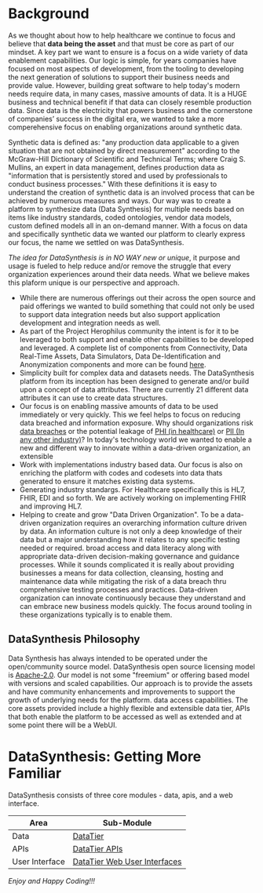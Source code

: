 # Background
As we thought about how to help healthcare we continue to focus and believe that <b>data being the asset</b> and that 
must be core as part of our mindset. A key part we want to ensure is a focus on a wide variety of data enablement 
capabilities. Our logic is simple, for years companies have focused on most aspects of development, from the tooling to developing 
the next generation of solutions to support their business needs and provide value. However, building great software 
to help today's modern needs require data, in many cases, massive amounts of data. It is a HUGE business and technical 
benefit if that data can closely resemble production data. Since data is the electricity that powers business and the 
cornerstone of companies’ success in the digital era, we wanted to take a more comperehensive focus on enabling 
organizations around synthetic data.

Synthetic data is defined as: "any production data applicable to a given situation that are not obtained by direct
measurement" according to the McGraw-Hill Dictionary of Scientific and Technical Terms; where Craig S. Mullins,
an expert in data management, defines production data as "information that is persistently stored and used by
professionals to conduct business processes." With these definitions it is easy to understand the creation of
synthetic data is an involved process that can be achieved by numerous measures and ways. Our way was to create a platform to
synthesize data (Data Synthesis) for multiple needs based on items like industry standards, coded ontologies,
vendor data models, custom defined models all in an on-demand manner. With a focus on data and specifically synthetic 
data we wanted our platform to clearly express our focus, the name we settled on was DataSynthesis.

<i>The idea for DataSynthesis is in NO WAY new or unique</i>, it purpose and usage is fueled to help reduce and/or remove
the struggle that every organization experiences around their data needs. What we believe makes this plaform unique is our
perspective and approach.

* While there are numerous offerings out their across the open source and paid offerings we wanted to build something 
that could not only be used to support data integration needs but also support application development and integration needs as well. 
* As part of the Project Herophilus community the intent is for it to be leveraged to both support and enable other
capabilities to be developed and leveraged. A complete list of components from Connectivity, Data Real-Time Assets, Data Simulators, 
Data De-Identification and Anonymization components and more can be found <a href="https://github.com/Project-Herophilus" target="_blank">here</a>. 
* Simplicity built for complex data and datasets needs. The DataSynthesis platform from its inception has been designed 
to generate and/or build upon a concept of data attributes. There are currently 21 different data attributes it can use to 
create data structures. 
* Our focus is on enabling massive amounts of data to be used immediately or very quickly. This we feel helps to 
focus on reducing data breached and information exposure. Why should organizations risk <a href="https://www.breachlevelindex.com/" target="_blank">data breaches</a> or the
potential leakage of <a href="https://en.wikipedia.org/wiki/Protected_health_information" target="_blank">PHI (in healthcare)</a>
or <a href="https://en.wikipedia.org/wiki/Personal_data" target="_blank">PII (In any other industry)</a>? In today's
technology world we wanted to enable a new and different way to innovate within a data-driven organization, an extensible 
* Work with implementations industry based data. Our focus is also on enriching the platform with codes and codesets into data thats generated to ensure it matches
existing data systems. 
* Generating industry standargs. For Healthcare specifically this is HL7, FHIR, EDI and so forth. We are actively working
on implementing FHIR and improving HL7. 
* Helping to create and grow "Data Driven Organization". To be a data-driven organization requires an 
overarching information culture driven by data. An information culture is not only a deep knowledge of their data but 
a major understanding how it relates to any specific testing needed or required. broad access and data literacy along with
appropriate data-driven decision-making governance and guidance processes. While it sounds complicated it is really 
about providing businesses a means for data collection, cleansing, hosting and maintenance data while mitigating the 
risk of a data breach thru comprehensive testing processes and practices. Data-driven organization can innovate continuously because they 
understand and can embrace new business models quickly. The focus around tooling in these organizations typically is 
to enable them.

## DataSynthesis Philosophy

Data Synthesis has always intended to be operated under the open/community source model. DataSynthesis open source
licensing model is <a href="https://opensource.org/licenses/Apache-2.0" target="_blank">Apache-2.0</a>.
Our model is not some "freemium" or offering based model with versions and scaled capabilities. Our approach is 
to provide the assets and have community enhancements and improvements to support the growth of underlying needs for the 
platform. data access capabilities. The core assets provided include a highly flexible and extensible data 
tier, APIs that both enable the platform to be accessed as well as extended and at some point there will be a 
WebUI. 

# DataSynthesis: Getting More Familiar 
DataSynthesis consists of three core modules - data, apis, and a web interface.

| Area | Sub-Module                                                                                                              | 
|------|-------------------------------------------------------------------------------------------------------------------------|
| Data | [DataTier](https://github.com/Project-Herophilus/DataSynthesis/tree/main/DataTier/README.md)                            | 
| APIs | [DataTier APIs](https://github.com/Project-Herophilus/DataSynthesis/tree/main/DataTier-APIs/README.md)                  |
| User Interface | [DataTier Web User Interfaces](https://github.com/Project-Herophilus/DataSynthesis/tree/main/DataTier-WebUIs/README.mc) |


*Enjoy and Happy Coding!!!*
